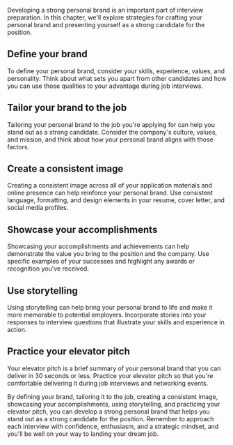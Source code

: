 
Developing a strong personal brand is an important part of interview preparation. In this chapter, we'll explore strategies for crafting your personal brand and presenting yourself as a strong candidate for the position.

Define your brand
-----------------

To define your personal brand, consider your skills, experience, values, and personality. Think about what sets you apart from other candidates and how you can use those qualities to your advantage during job interviews.

Tailor your brand to the job
----------------------------

Tailoring your personal brand to the job you're applying for can help you stand out as a strong candidate. Consider the company's culture, values, and mission, and think about how your personal brand aligns with those factors.

Create a consistent image
-------------------------

Creating a consistent image across all of your application materials and online presence can help reinforce your personal brand. Use consistent language, formatting, and design elements in your resume, cover letter, and social media profiles.

Showcase your accomplishments
-----------------------------

Showcasing your accomplishments and achievements can help demonstrate the value you bring to the position and the company. Use specific examples of your successes and highlight any awards or recognition you've received.

Use storytelling
----------------

Using storytelling can help bring your personal brand to life and make it more memorable to potential employers. Incorporate stories into your responses to interview questions that illustrate your skills and experience in action.

Practice your elevator pitch
----------------------------

Your elevator pitch is a brief summary of your personal brand that you can deliver in 30 seconds or less. Practice your elevator pitch so that you're comfortable delivering it during job interviews and networking events.

By defining your brand, tailoring it to the job, creating a consistent image, showcasing your accomplishments, using storytelling, and practicing your elevator pitch, you can develop a strong personal brand that helps you stand out as a strong candidate for the position. Remember to approach each interview with confidence, enthusiasm, and a strategic mindset, and you'll be well on your way to landing your dream job.
